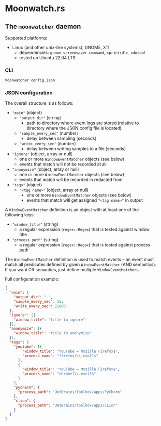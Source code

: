 # Moonwatch.rs

## The `moonwatcher` daemon

Supported platforms:

- Linux (and other unix-like systems), GNOME, X11
  - dependencies: `gnome-screensaver-command`, `xprintidle`, `xdotool`
  - tested on Ubuntu 22.04 LTS

### CLI

```sh
moonwatcher config.json
```

### JSON configuration

The overall structure is as follows:

- `"main"` (object)
  - `"output_dir"` (string)
    - path to directory where event logs are stored (relative to directory where the JSON config file is located)
  - `"sample_every_sec"` (number)
    - delay between sampling (seconds)
  - `"write_every_sec"` (number)
    - delay between writing samples to a file (seconds)
- `"ignore"` (object, array or null)
  - one or more `WindowEventMatcher` objects (see below)
  - events that match will not be recorded at all
- `"anonymize"` (object, array or null)
  - one or more `WindowEventMatcher` objects (see below)
  - events that match will be recorded in redacted from
- `"tags"` (object)
  - `"<tag name>"` (object, array or null)
    - one or more `WindowEventMatcher` objects (see below)
    - events that match will get assigned `"<tag name>"` in output

A `WindowEventMatcher` definition is an object with at least one of the following keys:

- `"window_title"` (string)
  - a regular expression (`regex::Regex`) that is tested against window title
- `"process_path"` (string)
  - a regular expression (`regex::Regex`) that is tested against process path

The `WindowEventMatcher` definition is used to match events – an event must match
all predicates defined by given `WindowEventMatcher` (AND semantics). If you want
OR semantics, just define multiple `WindowEventMatcher`s.

Full configuration example:

```json
{
  "main": {
    "output_dir": ".",
    "sample_every_sec": 15,
    "write_every_sec": 21600
  },
  "ignore": [{
    "window_title": "title to ignore"
  }],
  "anonymize": [{
    "window_title": "title to anonymize"
  }],
  "tags": {
    "youtube": [{
        "window_title": "YouTube — Mozilla Firefox$",
        "process_name": "firefox(\\.exe)?$"
      },
      {
        "window_title": "YouTube — Mozilla Firefox$",
        "process_name": "chrome(\\.exe)?$"
      }
    ],
    "pycharm": {
      "process_path": "JetBrains/Toolbox/apps/PyCharm"
    },
    "clion": {
      "process_path": "JetBrains/Toolbox/apps/CLion"
    }
  }
}
```


